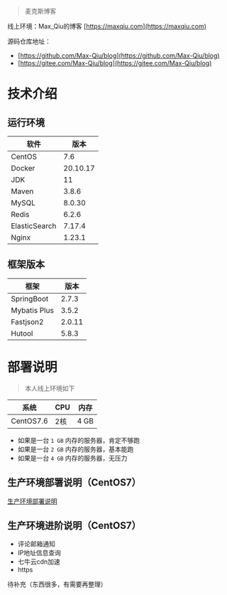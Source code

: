 > 麦克斯博客

线上环境：Max_Qiu的博客 [https://maxqiu.com](https://maxqiu.com)

源码仓库地址：

- [https://github.com/Max-Qiu/blog](https://github.com/Max-Qiu/blog)
- [https://gitee.com/Max-Qiu/blog](https://gitee.com/Max-Qiu/blog)

# 技术介绍

## 运行环境

软件 | 版本
---|---
CentOS | 7.6
Docker | 20.10.17
JDK | 11
Maven | 3.8.6
MySQL | 8.0.30
Redis | 6.2.6
ElasticSearch | 7.17.4
Nginx | 1.23.1

## 框架版本

框架 | 版本
---|---
SpringBoot | 2.7.3
Mybatis Plus | 3.5.2
Fastjson2 | 2.0.11
Hutool | 5.8.3

# 部署说明

> 本人线上环境如下

系统 | CPU | 内存
---|---|---
CentOS7.6 | 2核 | 4 GB

- 如果是一台 `1 GB` 内存的服务器，肯定不够跑
- 如果是一台 `2 GB` 内存的服务器，基本能跑
- 如果是一台 `4 GB` 内存的服务器，无压力

## 生产环境部署说明（CentOS7）

[生产环境部署说明](README_PRO.md)

## 生产环境进阶说明（CentOS7）

- 评论邮箱通知
- IP地址信息查询
- 七牛云cdn加速
- https

待补充（东西很多，有需要再整理）
